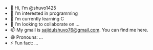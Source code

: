 - 👋 Hi, I’m @shuvo1425
- 👀 I’m interested in programming
- 🌱 I’m currently learning C
- 💞️ I’m looking to collaborate on ...
- 📫 My gmail is sajidulshuvo76@gmail.com. You can find me here.
- 😄 Pronouns: ...
- ⚡ Fun fact: ...

<!---
shuvo1425/shuvo1425 is a ✨ special ✨ repository because its `README.md` (this file) appears on your GitHub profile.
You can click the Preview link to take a look at your changes.
--->
